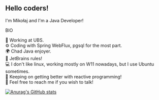 ## Hello coders!
I'm Mikołaj and I'm a Java Developer!  

BIO  

🏢 Working at UBS.  
⚙️ Coding with Spring WebFlux, pgsql for the most part.  
🌍 Chad Java enjoyer.  
📝 JetBrains rules!  
💻 I don't like linux, working mostly on W11 nowadays, but I use Ubuntu sometimes.  
🌱 Keeping on getting better with reactive programming!  
💬 Feel free to reach me if you wish to talk!  

[![Anurag's GitHub stats](https://github-readme-stats.vercel.app/api?username=nicklastrange&theme=tokyonight)](https://github.com/anuraghazra/github-readme-stats)
